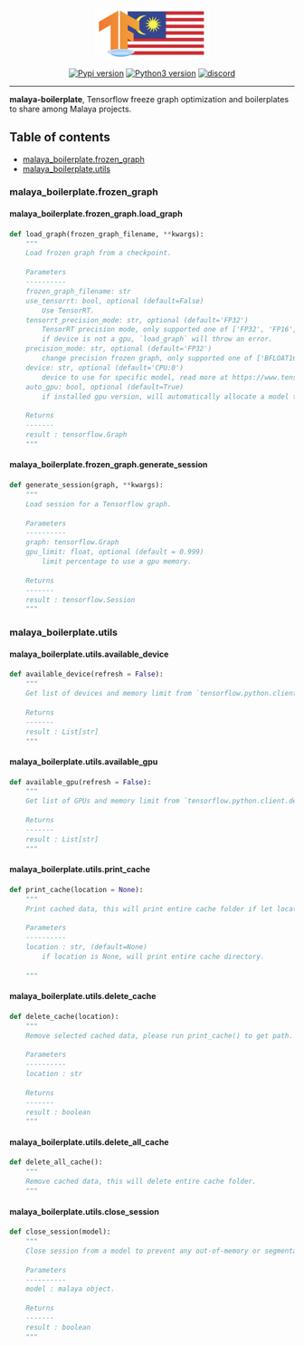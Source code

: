 <p align="center">
    <a href="#readme">
        <img alt="logo" width="40%" src="malaya-boilerplate.png">
    </a>
</p>
<p align="center">
    <a href="https://pypi.python.org/pypi/malaya-boilerplate"><img alt="Pypi version" src="https://badge.fury.io/py/malaya-boilerplate.svg"></a>
    <a href="https://pypi.python.org/pypi/malaya-boilerplate"><img alt="Python3 version" src="https://img.shields.io/pypi/pyversions/malaya-boilerplate.svg"></a>
    <a href="https://discord.gg/C3CsXAvzz5"><img alt="discord" src="https://img.shields.io/badge/discord%20server-malaya-rgb(118,138,212).svg"></a>
</p>

---

**malaya-boilerplate**, Tensorflow freeze graph optimization and boilerplates to share among Malaya projects.

## Table of contents

  * [malaya_boilerplate.frozen_graph](#malaya_boilerplate_frozen_graph)
  * [malaya_boilerplate.utils](#malaya_boilerplate_utils)
  
### malaya_boilerplate.frozen_graph

#### malaya_boilerplate.frozen_graph.load_graph

```python
def load_graph(frozen_graph_filename, **kwargs):
    """
    Load frozen graph from a checkpoint.

    Parameters
    ----------
    frozen_graph_filename: str
    use_tensorrt: bool, optional (default=False)
        Use TensorRT.
    tensorrt_precision_mode: str, optional (default='FP32')
        TensorRT precision mode, only supported one of ['FP32', 'FP16', 'INT8'].
        if device is not a gpu, `load_graph` will throw an error.
    precision_mode: str, optional (default='FP32')
        change precision frozen graph, only supported one of ['BFLOAT16', 'FP16', 'FP32', 'FP64'].
    device: str, optional (default='CPU:0')
        device to use for specific model, read more at https://www.tensorflow.org/guide/gpu
    auto_gpu: bool, optional (default=True)
        if installed gpu version, will automatically allocate a model to a gpu with the most empty memory.

    Returns
    -------
    result : tensorflow.Graph
    """
```

#### malaya_boilerplate.frozen_graph.generate_session

```python
def generate_session(graph, **kwargs):
    """
    Load session for a Tensorflow graph.

    Parameters
    ----------
    graph: tensorflow.Graph
    gpu_limit: float, optional (default = 0.999)
        limit percentage to use a gpu memory.

    Returns
    -------
    result : tensorflow.Session
    """
```

### malaya_boilerplate.utils

#### malaya_boilerplate.utils.available_device

```python
def available_device(refresh = False):
    """
    Get list of devices and memory limit from `tensorflow.python.client.device_lib.list_local_devices()`.

    Returns
    -------
    result : List[str]
    """
```

#### malaya_boilerplate.utils.available_gpu

```python
def available_gpu(refresh = False):
    """
    Get list of GPUs and memory limit from `tensorflow.python.client.device_lib.list_local_devices()`.

    Returns
    -------
    result : List[str]
    """
```

#### malaya_boilerplate.utils.print_cache

```python
def print_cache(location = None):
    """
    Print cached data, this will print entire cache folder if let location = None.

    Parameters
    ----------
    location : str, (default=None)
        if location is None, will print entire cache directory.

    """
```

#### malaya_boilerplate.utils.delete_cache

```python
def delete_cache(location):
    """
    Remove selected cached data, please run print_cache() to get path.

    Parameters
    ----------
    location : str

    Returns
    -------
    result : boolean
    """
```

#### malaya_boilerplate.utils.delete_all_cache

```python
def delete_all_cache():
    """
    Remove cached data, this will delete entire cache folder.
    """
```

#### malaya_boilerplate.utils.close_session

```python
def close_session(model):
    """
    Close session from a model to prevent any out-of-memory or segmentation fault issues.

    Parameters
    ----------
    model : malaya object.

    Returns
    -------
    result : boolean
    """
```